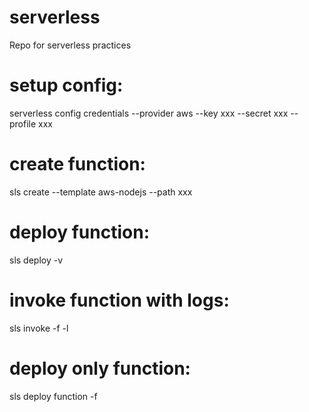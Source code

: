# serverless
Repo for serverless practices

# setup config:
serverless config credentials --provider aws --key xxx --secret xxx --profile xxx

# create function:
sls create --template aws-nodejs --path xxx

# deploy function:
sls deploy -v

# invoke function with logs:
sls invoke -f <function-name> -l

# deploy only function:
sls deploy function -f <function-name>